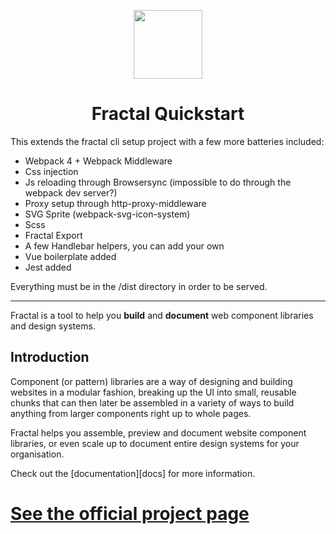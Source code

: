 <p align=center>
  <a href="https://fractal.build/" align=center>
    <img
        src="https://d33wubrfki0l68.cloudfront.net/5d2e88eb1e2b69f3f8b3a3372b6e4b3b4f095130/2159b/hero.png"
        alt=""
        width="110px">
  </a>
  <h1 align="center">Fractal Quickstart</h1>
</p>

This extends the fractal cli setup project with a few more batteries included:

- Webpack 4 + Webpack Middleware
- Css injection
- Js reloading through Browsersync (impossible to do through the webpack dev server?)
- Proxy setup through http-proxy-middleware
- SVG Sprite (webpack-svg-icon-system)
- Scss
- Fractal Export
- A few Handlebar helpers, you can add your own
- Vue boilerplate added
- Jest added

Everything must be in the /dist directory in order to be served.

---

Fractal is a tool to help you **build** and **document** web component libraries and design systems.

## Introduction

Component (or pattern) libraries are a way of designing and building websites in a modular fashion, breaking up the UI into small, reusable chunks that can then later be assembled in a variety of ways to build anything from larger components right up to whole pages.

Fractal helps you assemble, preview and document website component libraries, or even scale up to document entire design systems for your organisation.

Check out the [documentation][docs] for more information.

# [See the official project page][main]

[main]: <https://github.com/frctl/fractal>
